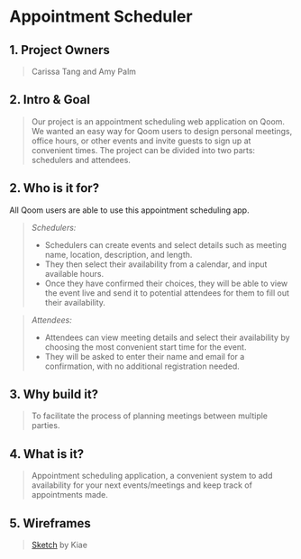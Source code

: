 # Appointment Scheduler

## 1. Project Owners

> Carissa Tang and Amy Palm

## 2. Intro & Goal

> Our project is an appointment scheduling web application on Qoom. We wanted an easy way for Qoom users to design personal meetings, office hours, or other events and invite guests to sign up at convenient times. The project can be divided into two parts: schedulers and attendees.

## 2. Who is it for?

 All Qoom users are able to use this appointment scheduling app.
> *Schedulers:*
> - Schedulers can create events and select details such as meeting name, location, description, and length. 
> - They then select their availability from a calendar, and input available hours. 
> - Once they have confirmed their choices, they will be able to view the event live and send it to potential attendees for them to fill out their availability. 

> *Attendees:*
> - Attendees can view meeting details and select their availability by choosing the most convenient start time for the event. 
> - They will be asked to enter their name and email for a confirmation, with no additional registration needed. 

## 3. Why build it?

> To facilitate the process of planning meetings between multiple parties.

## 4. What is it?

> Appointment scheduling application, a convenient system to add availability for your next events/meetings and keep track of appointments made. 


## 5. Wireframes

> [Sketch](https://www.sketch.com/s/ccc95fe8-758e-4f1c-9c7d-a6fd4fa175a8) by Kiae

